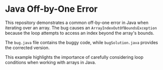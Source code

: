 # Java Off-by-One Error

This repository demonstrates a common off-by-one error in Java when iterating over an array. The bug causes an `ArrayIndexOutOfBoundsException` because the loop attempts to access an index beyond the array's bounds.

The `bug.java` file contains the buggy code, while `bugSolution.java` provides the corrected version.

This example highlights the importance of carefully considering loop conditions when working with arrays in Java.